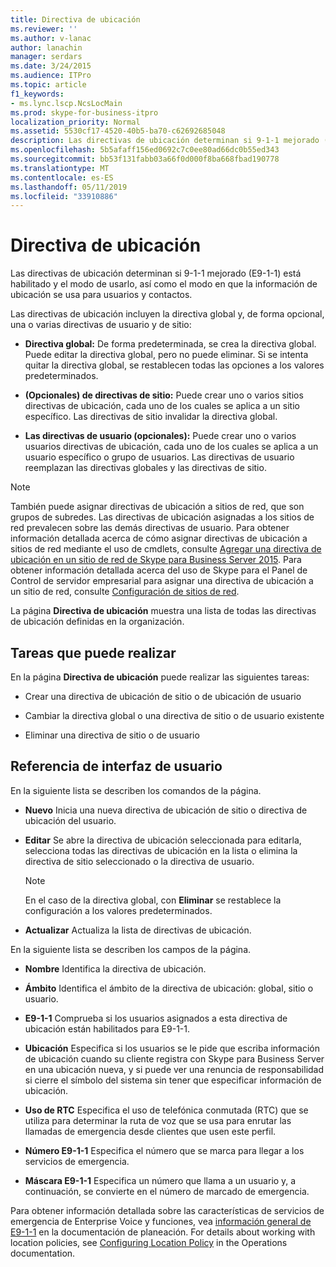 ```yaml
---
title: Directiva de ubicación
ms.reviewer: ''
ms.author: v-lanac
author: lanachin
manager: serdars
ms.date: 3/24/2015
ms.audience: ITPro
ms.topic: article
f1_keywords:
- ms.lync.lscp.NcsLocMain
ms.prod: skype-for-business-itpro
localization_priority: Normal
ms.assetid: 5530cf17-4520-40b5-ba70-c62692685048
description: Las directivas de ubicación determinan si 9-1-1 mejorado (E9-1-1) está habilitado y el modo de usarlo, así como el modo en que la información de ubicación se usa para usuarios y contactos.
ms.openlocfilehash: 5b5afaff156ed0692c7c0ee80ad66dc0b55ed343
ms.sourcegitcommit: bb53f131fabb03a66f0d000f8ba668fbad190778
ms.translationtype: MT
ms.contentlocale: es-ES
ms.lasthandoff: 05/11/2019
ms.locfileid: "33910886"
---
```

# <a name="location-policy"></a>Directiva de ubicación

Las directivas de ubicación determinan si 9-1-1 mejorado (E9-1-1) está habilitado y el modo de usarlo, así como el modo en que la información de ubicación se usa para usuarios y contactos.

Las directivas de ubicación incluyen la directiva global y, de forma opcional, una o varias directivas de usuario y de sitio:

- **Directiva global:** De forma predeterminada, se crea la directiva global. Puede editar la directiva global, pero no puede eliminar. Si se intenta quitar la directiva global, se restablecen todas las opciones a los valores predeterminados.

- **(Opcionales) de directivas de sitio:** Puede crear uno o varios sitios directivas de ubicación, cada uno de los cuales se aplica a un sitio específico. Las directivas de sitio invalidar la directiva global.

- **Las directivas de usuario (opcionales):** Puede crear uno o varios usuarios directivas de ubicación, cada uno de los cuales se aplica a un usuario específico o grupo de usuarios. Las directivas de usuario reemplazan las directivas globales y las directivas de sitio.

> [!NOTE]
> También puede asignar directivas de ubicación a sitios de red, que son grupos de subredes. Las directivas de ubicación asignadas a los sitios de red prevalecen sobre las demás directivas de usuario. Para obtener información detallada acerca de cómo asignar directivas de ubicación a sitios de red mediante el uso de cmdlets, consulte [Agregar una directiva de ubicación en un sitio de red de Skype para Business Server 2015](../../deploy/deploy-enterprise-voice/add-a-location-policy-to-a-network-site.md). Para obtener información detallada acerca del uso de Skype para el Panel de Control de servidor empresarial para asignar una directiva de ubicación a un sitio de red, consulte [Configuración de sitios de red](https://technet.microsoft.com/library/358aa08a-c5bc-45fc-8017-19e6202f88c5.aspx).

La página **Directiva de ubicación** muestra una lista de todas las directivas de ubicación definidas en la organización.

## <a name="tasks-you-can-perform"></a>Tareas que puede realizar

En la página **Directiva de ubicación** puede realizar las siguientes tareas:

- Crear una directiva de ubicación de sitio o de ubicación de usuario

- Cambiar la directiva global o una directiva de sitio o de usuario existente

- Eliminar una directiva de sitio o de usuario

## <a name="ui-reference"></a>Referencia de interfaz de usuario

En la siguiente lista se describen los comandos de la página.

- **Nuevo** Inicia una nueva directiva de ubicación de sitio o directiva de ubicación del usuario.

- **Editar** Se abre la directiva de ubicación seleccionada para editarla, selecciona todas las directivas de ubicación en la lista o elimina la directiva de sitio seleccionado o la directiva de usuario.

    > [!NOTE]
    > En el caso de la directiva global, con **Eliminar** se restablece la configuración a los valores predeterminados.

- **Actualizar** Actualiza la lista de directivas de ubicación.

En la siguiente lista se describen los campos de la página.

- **Nombre** Identifica la directiva de ubicación.

- **Ámbito** Identifica el ámbito de la directiva de ubicación: global, sitio o usuario.

- **E9-1-1** Comprueba si los usuarios asignados a esta directiva de ubicación están habilitados para E9-1-1.

- **Ubicación** Especifica si los usuarios se le pide que escriba información de ubicación cuando su cliente registra con Skype para Business Server en una ubicación nueva, y si puede ver una renuncia de responsabilidad si cierre el símbolo del sistema sin tener que especificar información de ubicación.

- **Uso de RTC** Especifica el uso de telefónica conmutada (RTC) que se utiliza para determinar la ruta de voz que se usa para enrutar las llamadas de emergencia desde clientes que usen este perfil.

- **Número E9-1-1** Especifica el número que se marca para llegar a los servicios de emergencia.

- **Máscara E9-1-1** Especifica un número que llama a un usuario y, a continuación, se convierte en el número de marcado de emergencia.

Para obtener información detallada sobre las características de servicios de emergencia de Enterprise Voice y funciones, vea [información general de E9-1-1](https://technet.microsoft.com/library/c01e6774-bc9f-4c5b-a60b-478b7317b2b7.aspx) en la documentación de planeación. For details about working with location policies, see [Configuring Location Policy](https://technet.microsoft.com/library/14e41bcb-ea0a-49c2-99b3-1f61fc34416d.aspx) in the Operations documentation.


